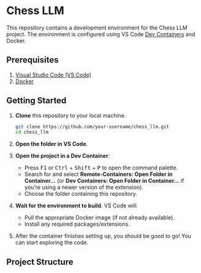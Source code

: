 # Chess LLM

This repository contains a development environment for the Chess LLM project. The environment is configured using VS Code [Dev Containers](https://code.visualstudio.com/docs/remote/containers) and Docker.

## Prerequisites

1. [Visual Studio Code (VS Code)](https://code.visualstudio.com/download)
2. [Docker](https://docs.docker.com/get-docker/)

## Getting Started

1. **Clone** this repository to your local machine.

   ```bash
   git clone https://github.com/your-username/chess_llm.git
   cd chess_llm
   ```

2. **Open the folder in VS Code**.

3. **Open the project in a Dev Container**:

   - Press <kbd>F1</kbd> or <kbd>Ctrl</kbd> + <kbd>Shift</kbd> + <kbd>P</kbd> to open the command palette.
   - Search for and select **Remote-Containers: Open Folder in Container...** (or **Dev Containers: Open Folder in Container...** if you’re using a newer version of the extension).
   - Choose the folder containing this repository.

4. **Wait for the environment to build**. VS Code will:

   - Pull the appropriate Docker image (if not already available).
   - Install any required packages/extensions.

5. After the container finishes setting up, you should be good to go! You can start exploring the code.

## Project Structure
